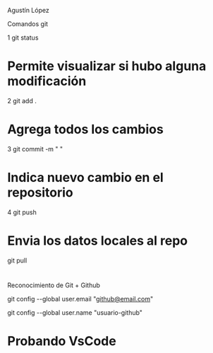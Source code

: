 Agustín López 

Comandos git

1 git status
# Permite visualizar si hubo alguna modificación

2 git add . 
# Agrega todos los cambios

3 git commit -m " "  
# Indica nuevo cambio en el repositorio 

4 git push 
# Envia los datos locales al repo 

git pull
#

 Reconocimiento de Git + Github 

git config --global user.email "github@email.com" 



git config --global user.name "usuario-github"

# Probando VsCode
